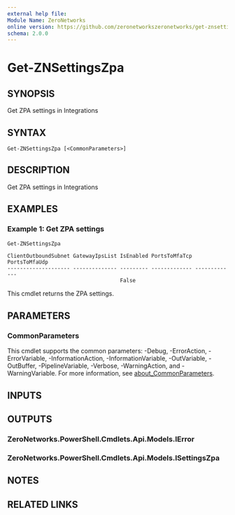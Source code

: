 ```yaml
---
external help file:
Module Name: ZeroNetworks
online version: https://github.com/zeronetworkszeronetworks/get-znsettingszpa
schema: 2.0.0
---
```


# Get-ZNSettingsZpa

## SYNOPSIS
Get ZPA settings in Integrations

## SYNTAX

```
Get-ZNSettingsZpa [<CommonParameters>]
```

## DESCRIPTION
Get ZPA settings in Integrations

## EXAMPLES

### Example 1: Get ZPA settings
```powershell
Get-ZNSettingsZpa
```

```output
ClientOutboundSubnet GatewayIpsList IsEnabled PortsToMfaTcp PortsToMfaUdp
-------------------- -------------- --------- ------------- -------------
                                    False                   
```

This cmdlet returns the ZPA settings.

## PARAMETERS

### CommonParameters
This cmdlet supports the common parameters: -Debug, -ErrorAction, -ErrorVariable, -InformationAction, -InformationVariable, -OutVariable, -OutBuffer, -PipelineVariable, -Verbose, -WarningAction, and -WarningVariable. For more information, see [about_CommonParameters](http://go.microsoft.com/fwlink/?LinkID=113216).

## INPUTS

## OUTPUTS

### ZeroNetworks.PowerShell.Cmdlets.Api.Models.IError

### ZeroNetworks.PowerShell.Cmdlets.Api.Models.ISettingsZpa

## NOTES

## RELATED LINKS


